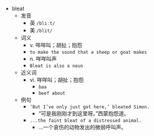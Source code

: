 - bleat
  - 发音
    - 英 `/bliːt/`
    - 美 `/blit/`
  - 词义
    - v. 咩咩叫；胡扯；抱怨
    - `to make the sound that a sheep or goat makes`
    - n. 咩咩叫声
    - `Bleat is also a noun`
  - 近义词
    - vi. 咩咩叫；胡扯；抱怨
      - `baa`
      - `beef about`
  - 例句
    - `‘But I’ve only just got here,’ bleated Simon.`
      - “可是我刚刚才到这里呀。”西蒙抱怨道。
    - `...the faint bleat of a distressed animal.`
      - ...一个哀伤的动物发出的微弱呼叫声。


